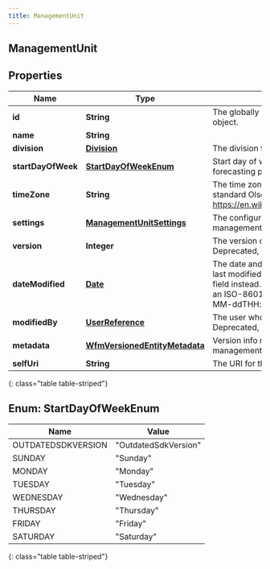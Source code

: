 ```yaml
---
title: ManagementUnit
---
```

## ManagementUnit


## Properties

| Name | Type | Description | Notes |
| ------------ | ------------- | ------------- | ------------- |
| **id** | **String** | The globally unique identifier for the object. |  [optional] |
| **name** | **String** |  |  [optional] |
| **division** | [**Division**](Division.html) | The division to which this entity belongs. |  [optional] |
| **startDayOfWeek** | [**StartDayOfWeekEnum**](#StartDayOfWeekEnum) | Start day of week for scheduling and forecasting purposes |  [optional] |
| **timeZone** | **String** | The time zone for the management unit in standard Olson Format (See https://en.wikipedia.org/wiki/Tz_database) |  [optional] |
| **settings** | [**ManagementUnitSettings**](ManagementUnitSettings.html) | The configuration settings for this management unit |  [optional] |
| **version** | **Integer** | The version of the underlying entity.  Deprecated, use metadata field instead |  |
| **dateModified** | [**Date**](Date.html) | The date and time at which this entity was last modified.  Deprecated, use metadata field instead. Date time is represented as an ISO-8601 string. For example: yyyy-MM-ddTHH:mm:ss.SSSZ |  [optional] |
| **modifiedBy** | [**UserReference**](UserReference.html) | The user who last modified this entity.  Deprecated, use metadata field instead |  [optional] |
| **metadata** | [**WfmVersionedEntityMetadata**](WfmVersionedEntityMetadata.html) | Version info metadata for this management unit |  |
| **selfUri** | **String** | The URI for this object |  [optional] |
{: class="table table-striped"}


<a name="StartDayOfWeekEnum"></a>

## Enum: StartDayOfWeekEnum

| Name | Value |
| ---- | ----- |
| OUTDATEDSDKVERSION | &quot;OutdatedSdkVersion&quot; |
| SUNDAY | &quot;Sunday&quot; |
| MONDAY | &quot;Monday&quot; |
| TUESDAY | &quot;Tuesday&quot; |
| WEDNESDAY | &quot;Wednesday&quot; |
| THURSDAY | &quot;Thursday&quot; |
| FRIDAY | &quot;Friday&quot; |
| SATURDAY | &quot;Saturday&quot; |
{: class="table table-striped"}



